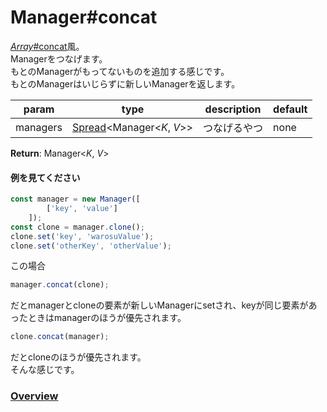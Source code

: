 # Manager#concat
[*Array*#concat](https://developer.mozilla.org/ja/docs/Web/JavaScript/Reference/Global_Objects/Array/concat)風。  
Managerをつなげます。  
もとのManagerがもってないものを追加する感じです。  
もとのManagerはいじらずに新しいManagerを返します。  
  
**param**|**type**|**description**|**default**  
---|---|---|---  
managers|[Spread](https://github.com/Mametaro-discord/DataManager/blob/docs/Manager/types/Spread.md)\<Manager\<*K*, *V*\>\>|つなげるやつ|none  
  
**Return**: Manager\<*K*, *V*\>

#### 例を見てください
```js  
const manager = new Manager([  
		['key', 'value']  
	]);  
const clone = manager.clone();  
clone.set('key', 'warosuValue');  
clone.set('otherKey', 'otherValue');  
```  
この場合
```js  
manager.concat(clone);  
```  
だとmanagerとcloneの要素が新しいManagerにsetされ、keyが同じ要素があったときはmanagerのほうが優先されます。  
```js
clone.concat(manager);  
```  
だとcloneのほうが優先されます。  
そんな感じです。  
  
### [Overview](https://github.com/Mametaro-discord/DataManager/blob/docs/Manager/overview.md)
